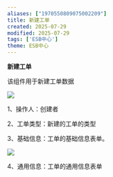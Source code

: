 ```yaml
---
aliases: ["1970550809075002209"]
title: 新建工单
created: 2025-07-29
modified: 2025-07-29
tags: ['ESB中心']
theme: ESB中心
---
```


**新建工单**

该组件用于新建工单数据

![](https://myhelpdoc.oss-cn-heyuan.aliyuncs.com/mdimages/3465d88ba56759c91501a678faddb627.jpg)

1、操作人：创建者

2、工单类型：新建的工单的类型

3、基础信息：工单的基础信息表单。

![](https://myhelpdoc.oss-cn-heyuan.aliyuncs.com/mdimages/4ac18e285843fb244e15b0ea906e22d2.jpg)

4、通用信息：工单的通用信息表单

